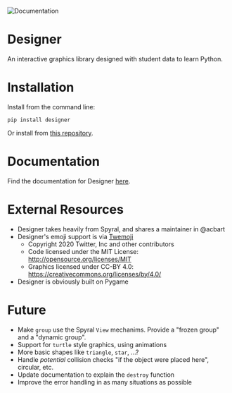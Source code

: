 ![Documentation](https://github.com/krishols/designer/actions/workflows/docs.yml/badge.svg)
# Designer
An interactive graphics library designed with student data to learn Python.

# Installation
Install from the command line: 

 ```
 pip install designer
 ```
  
Or install from [this repository](https://github.com/krishols/designer).

# Documentation
Find the documentation for Designer [here](https://designer-edu.github.io/designer/).

# External Resources

* Designer takes heavily from Spyral, and shares a maintainer in @acbart
* Designer's emoji support is via [Twemoji](https://github.com/twitter/twemoji)
  * Copyright 2020 Twitter, Inc and other contributors
  * Code licensed under the MIT License: http://opensource.org/licenses/MIT
  * Graphics licensed under CC-BY 4.0: https://creativecommons.org/licenses/by/4.0/
* Designer is obviously built on Pygame

# Future

* Make `group` use the Spyral `View` mechanims. Provide a "frozen group" and a "dynamic group".
* Support for `turtle` style graphics, using animations
* More basic shapes like `triangle`, `star`, ...?
* Handle *potential* collision checks "if the object were placed here", circular, etc.
* Update documentation to explain the `destroy` function
* Improve the error handling in as many situations as possible
